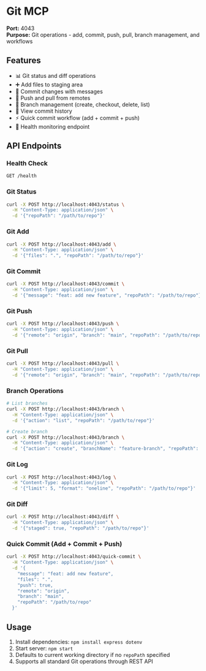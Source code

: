 # Git MCP

**Port:** 4043  
**Purpose:** Git operations - add, commit, push, pull, branch management, and workflows

## Features

- 📊 Git status and diff operations
- ➕ Add files to staging area
- 💾 Commit changes with messages
- 🚀 Push and pull from remotes
- 🌿 Branch management (create, checkout, delete, list)
- 📜 View commit history
- ⚡ Quick commit workflow (add + commit + push)
- 🏥 Health monitoring endpoint

## API Endpoints

### Health Check
```bash
GET /health
```

### Git Status
```bash
curl -X POST http://localhost:4043/status \
  -H "Content-Type: application/json" \
  -d '{"repoPath": "/path/to/repo"}'
```

### Git Add
```bash
curl -X POST http://localhost:4043/add \
  -H "Content-Type: application/json" \
  -d '{"files": ".", "repoPath": "/path/to/repo"}'
```

### Git Commit
```bash
curl -X POST http://localhost:4043/commit \
  -H "Content-Type: application/json" \
  -d '{"message": "feat: add new feature", "repoPath": "/path/to/repo"}'
```

### Git Push
```bash
curl -X POST http://localhost:4043/push \
  -H "Content-Type: application/json" \
  -d '{"remote": "origin", "branch": "main", "repoPath": "/path/to/repo"}'
```

### Git Pull
```bash
curl -X POST http://localhost:4043/pull \
  -H "Content-Type: application/json" \
  -d '{"remote": "origin", "branch": "main", "repoPath": "/path/to/repo"}'
```

### Branch Operations
```bash
# List branches
curl -X POST http://localhost:4043/branch \
  -H "Content-Type: application/json" \
  -d '{"action": "list", "repoPath": "/path/to/repo"}'

# Create branch
curl -X POST http://localhost:4043/branch \
  -H "Content-Type: application/json" \
  -d '{"action": "create", "branchName": "feature-branch", "repoPath": "/path/to/repo"}'
```

### Git Log
```bash
curl -X POST http://localhost:4043/log \
  -H "Content-Type: application/json" \
  -d '{"limit": 5, "format": "oneline", "repoPath": "/path/to/repo"}'
```

### Git Diff
```bash
curl -X POST http://localhost:4043/diff \
  -H "Content-Type: application/json" \
  -d '{"staged": true, "repoPath": "/path/to/repo"}'
```

### Quick Commit (Add + Commit + Push)
```bash
curl -X POST http://localhost:4043/quick-commit \
  -H "Content-Type: application/json" \
  -d '{
    "message": "feat: add new feature",
    "files": ".",
    "push": true,
    "remote": "origin",
    "branch": "main",
    "repoPath": "/path/to/repo"
  }'
```

## Usage

1. Install dependencies: `npm install express dotenv`
2. Start server: `npm start`
3. Defaults to current working directory if no `repoPath` specified
4. Supports all standard Git operations through REST API